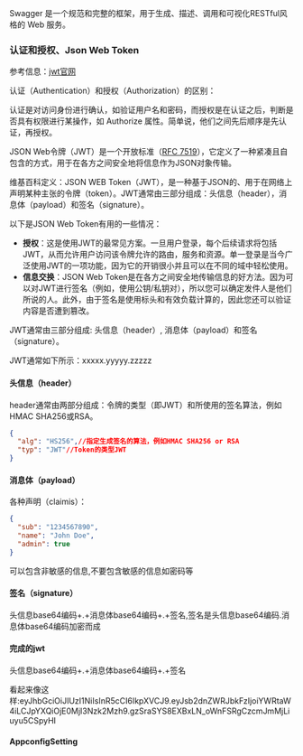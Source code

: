 Swagger 是一个规范和完整的框架，用于生成、描述、调用和可视化RESTful风格的 Web 服务。

### 认证和授权、Json Web Token

参考信息：[jwt官网](https://jwt.io/introduction/)

认证（Authentication）和授权（Authorization）的区别：

认证是对访问身份进行确认，如验证用户名和密码，而授权是在认证之后，判断是否具有权限进行某操作，如 Authorize 属性。简单说，他们之间先后顺序是先认证，再授权。

JSON Web令牌（JWT）是一个开放标准（[RFC 7519](https://tools.ietf.org/html/rfc7519)），它定义了一种紧凑且自包含的方式，用于在各方之间安全地将信息作为JSON对象传输。

维基百科定义：JSON WEB Token（JWT），是一种基于JSON的、用于在网络上声明某种主张的令牌（token）。JWT通常由三部分组成：头信息（header），消息体（payload）和签名（signature）。

以下是JSON Web  Token有用的一些情况：

- **授权**：这是使用JWT的最常见方案。一旦用户登录，每个后续请求将包括JWT，从而允许用户访问该令牌允许的路由，服务和资源。单一登录是当今广泛使用JWT的一项功能，因为它的开销很小并且可以在不同的域中轻松使用。
- **信息交换**：JSON Web Token是在各方之间安全地传输信息的好方法。因为可以对JWT进行签名（例如，使用公钥/私钥对），所以您可以确定发件人是他们所说的人。此外，由于签名是使用标头和有效负载计算的，因此您还可以验证内容是否遭到篡改。

JWT通常由三部分组成: 头信息（header）, 消息体（payload）和签名（signature）。

JWT通常如下所示：xxxxx.yyyyy.zzzzz

#### 头信息（header）

header通常由两部分组成：令牌的类型（即JWT）和所使用的签名算法，例如HMAC SHA256或RSA。

```json
{
  "alg": "HS256",//指定生成签名的算法，例如HMAC SHA256 or RSA
  "typ": "JWT"//Token的类型JWT
}
```

#### 消息体（payload）

各种声明（claimis）：

```json
{
  "sub": "1234567890",
  "name": "John Doe",
  "admin": true
}
```

可以包含非敏感的信息,不要包含敏感的信息如密码等

#### 签名（signature）

头信息base64编码+.+消息体base64编码+.+签名,签名是头信息base64编码.消息体base64编码加密而成

#### 完成的jwt

头信息base64编码+.+消息体base64编码+.+签名

看起来像这样:eyJhbGciOiJIUzI1NiIsInR5cCI6IkpXVCJ9.eyJsb2dnZWRJbkFzIjoiYWRtaW4iLCJpYXQiOjE0MjI3Nzk2Mzh9.gzSraSYS8EXBxLN_oWnFSRgCzcmJmMjLiuyu5CSpyHI

#### AppconfigSetting